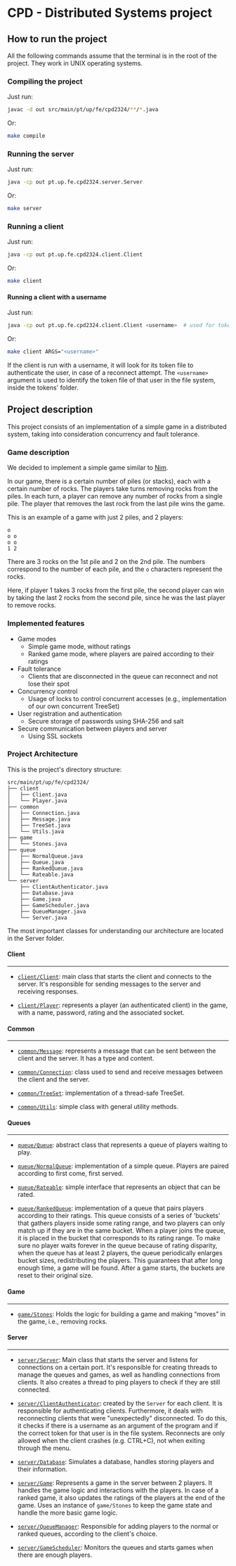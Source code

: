 # CPD - Distributed Systems project

## How to run the project

All the following commands assume that the terminal is in the root of the project. They work in UNIX operating systems.

### Compiling the project
Just run:
```bash
javac -d out src/main/pt/up/fe/cpd2324/**/*.java
```

Or:
```bash
make compile
```
### Running the server
Just run:

```bash
java -cp out pt.up.fe.cpd2324.server.Server
```

Or:
```bash
make server
```


### Running a client
Just run:
```bash
java -cp out pt.up.fe.cpd2324.client.Client
```

Or:
```bash
make client
```

#### Running a client with a username
Just run:

```bash
java -cp out pt.up.fe.cpd2324.client.Client <username>  # used for tokens
```

Or:
```bash
make client ARGS="<username>"
```

If the client is run with a username, it will look for its token file to authenticate the user, in case of a reconnect attempt.
The `<username>` argument is used to identify the token file of that user in the file system, inside the tokens' folder.


## Project description

This project consists of an implementation of a simple game in a distributed system, taking into consideration concurrency and fault tolerance.

### Game description

We decided to implement a simple game similar to [Nim](https://en.wikipedia.org/wiki/Nim).

In our game, there is a certain number of piles (or stacks), each with a certain number of rocks. The players take turns removing rocks from the piles. In each turn, a player can remove any number of rocks from a single pile. The player that removes the last rock from the last pile wins the game.

This is an example of a game with just 2 piles, and 2 players:

```
o
o o
o o
1 2
```
There are 3 rocks on the 1st pile and 2 on the 2nd pile. The numbers correspond to the number of each pile, and the `o` characters represent the rocks.

Here, if player 1 takes 3 rocks from the first pile, the second player can win by taking the last 2 rocks from the second pile, since he was the last player to remove rocks.

### Implemented features

- Game modes
  - Simple game mode, without ratings
  - Ranked game mode, where players are paired according to their ratings
- Fault tolerance
  - Clients that are disconnected in the queue can reconnect and not lose their spot
- Concurrency control
  - Usage of locks to control concurrent accesses (e.g., implementation of our own concurrent TreeSet)
- User registration and authentication
  - Secure storage of passwords using SHA-256 and salt
- Secure communication between players and server
  - Using SSL sockets

### Project Architecture

This is the project's directory structure:

```
src/main/pt/up/fe/cpd2324/
├── client
│   ├── Client.java
│   └── Player.java
├── common
│   ├── Connection.java
│   ├── Message.java
│   ├── TreeSet.java
│   └── Utils.java
├── game
│   └── Stones.java
├── queue
│   ├── NormalQueue.java
│   ├── Queue.java
│   ├── RankedQueue.java
│   └── Rateable.java
└── server
    ├── ClientAuthenticator.java
    ├── Database.java
    ├── Game.java
    ├── GameScheduler.java
    ├── QueueManager.java
    └── Server.java
```

The most important classes for understanding our architecture are located in the Server folder.

#### Client

---

- [`client/Client`](../src/main/pt/up/fe/cpd2324/client/Client.java): main class that starts the client and connects to the server. It's responsible for sending messages to the server and receiving responses.

- [`client/Player`](../src/main/pt/up/fe/cpd2324/client/Player.java): represents a player (an authenticated client) in the game, with a name, password, rating and the associated socket.

#### Common

---

- [`common/Message`](../src/main/pt/up/fe/cpd2324/common/Message.java): represents a message that can be sent between the client and the server. It has a type and content.

- [`common/Connection`](../src/main/pt/up/fe/cpd2324/common/Connection.java): class used to send and receive messages between the client and the server.

- [`common/TreeSet`](../src/main/pt/up/fe/cpd2324/common/TreeSet.java): implementation of a thread-safe TreeSet.

- [`common/Utils`](../src/main/pt/up/fe/cpd2324/common/Utils.java): simple class with general utility methods.

#### Queues

---

- [`queue/Queue`](../src/main/pt/up/fe/cpd2324/queue/Queue.java): abstract class that represents a queue of players waiting to play.

- [`queue/NormalQueue`](../src/main/pt/up/fe/cpd2324/queue/NormalQueue.java): implementation of a simple queue. Players are paired according to first come, first served.

- [`queue/Rateable`](../src/main/pt/up/fe/cpd2324/queue/Rateable.java): simple interface that represents an object that can be rated.

- [`queue/RankedQueue`](../src/main/pt/up/fe/cpd2324/queue/RankedQueue.java): implementation of a queue that pairs players according to their ratings. This queue consists of a series of 'buckets' that gathers players inside some rating range, and two players can only match up if they are in the same bucket. When a player joins the queue, it is placed in the bucket that corresponds to its rating range. To make sure no player waits forever in the queue because of rating disparity, when the queue has at least 2 players, the queue periodically enlarges bucket sizes, redistributing the players. This guarantees that after long enough time, a game will be found. After a game starts, the buckets are reset to their original size.

#### Game

---

- [`game/Stones`](../src/main/pt/up/fe/cpd2324/game/Stones.java): Holds the logic for building a game and making “moves” in the game, i.e., removing rocks.

#### Server

---

- [`server/Server`](../src/main/pt/up/fe/cpd2324/server/Server.java): Main class that starts the server and listens for connections on a certain port. It's responsible for creating threads to manage the queues and games, as well as handling connections from clients. It also creates a thread to ping players to check if they are still connected.

- [`server/ClientAuthenticator`](../src/main/pt/up/fe/cpd2324/server/ClientAuthenticator.java): created by the `Server` for each client. It is responsible for authenticating clients. Furthermore, it deals with reconnecting clients that were "unexpectedly" disconnected. To do this, it checks if there is a username as an argument of the program and if the correct token for that user is in the file system. Reconnects are only allowed when the client crashes (e.g. CTRL+C), not when exiting through the menu.

- [`server/Database`](../src/main/pt/up/fe/cpd2324/server/Database.java): Simulates a database, handles storing players and their information.

- [`server/Game`](../src/main/pt/up/fe/cpd2324/server/Game.java): Represents a game in the server between 2 players. It handles the game logic and interactions with the players. In case of a ranked game, it also updates the ratings of the players at the end of the game. Uses an instance of `game/Stones` to keep the game state and handle the more basic game logic.

- [`server/QueueManager`](../src/main/pt/up/fe/cpd2324/server/QueueManager.java): Responsible for adding players to the normal or ranked queues, according to the client's choice.

- [`server/GameScheduler`](../src/main/pt/up/fe/cpd2324/server/GameScheduler.java): Monitors the queues and starts games when there are enough players.

